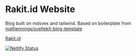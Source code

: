 # Rakit.id Website

Blog built on mdsvex and tailwind.
Based on boilerplate from [mattjennings/sveltekit-blog-template](https://github.com/mattjennings/sveltekit-blog-template)

[Rakit.id](https://rakit.id/)

[![Netlify Status](https://api.netlify.com/api/v1/badges/ec932438-d06b-4dce-a90d-5531a653ec36/deploy-status)](https://app.netlify.com/sites/rakit/deploys)
